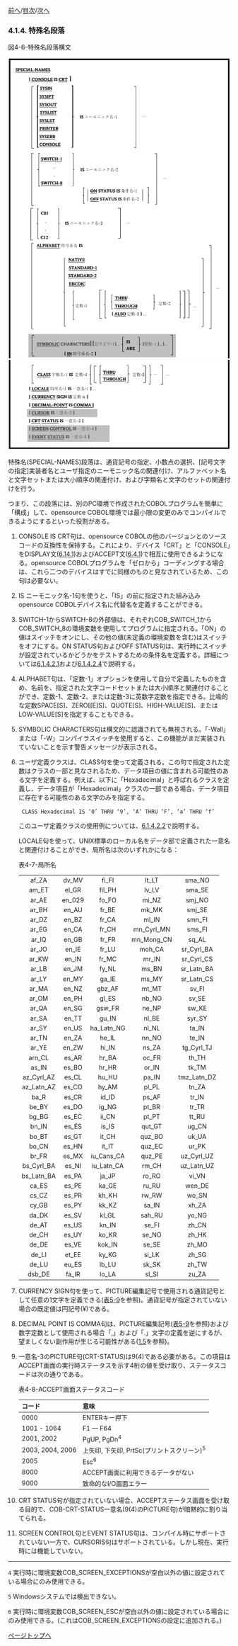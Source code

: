 <!--navi start1-->
[前へ](4-1-3.md)/[目次](https://momoko-yokogawa.github.io/opensourcecobol.github.io/markdown/TOC.html)/[次へ](4-2-1-1.md)
<!--navi end1-->
### 4.1.4. 特殊名段落

図4-6-特殊名段落構文

![alt text](Image/4-6-1.png)
![alt text](Image/4-6-2.png)

特殊名(SPECIAL-NAMES)段落は、通貨記号の指定、小数点の選択、[記号文字の指定]実装者名とユーザ指定のニーモニック名の関連付け、アルファベット名と文字セットまたは大小順序の関連付け、および字類名と文字のセットの関連付けを行う。

つまり、この段落には、別のPC環境で作成されたCOBOLプログラムを簡単に「構成」して、opensource COBOL環境では最小限の変更のみでコンパイルできるようにするといった役割がある。

1. CONSOLE IS CRT句は、opensource COBOLの他のバージョンとのソースコードの互換性を保持する。これにより、デバイス「CRT」と「CONSOLE」をDISPLAY文([6.14.1](6-14-1.md))およびACCEPT文([6.4.1](6-4-1.md))で相互に使用できるようになる。opensource COBOLプログラムを「ゼロから」コーディングする場合は、これら二つのデバイスはすでに同様のものと見なされているため、この句は必要ない。

2. IS ニーモニック名-1句を使うと、「IS」の前に指定された組み込みopensource COBOLデバイス名に代替名を定義することができる。

3. SWITCH-1からSWITCH-8の外部値は、それぞれCOB_SWITCH_1からCOB_SWITCH_8の環境変数を使用してプログラムに指定される。「ON」の値はスイッチをオンにし、その他の値(未定義の環境変数を含む)はスイッチをオフにする。ON STATUS句およびOFF STATUS句は、実行時にスイッチが設定されているかどうかをテストするための条件名を定義する。詳細については[6.1.4.2.1](6-1-4-2.md#61421-条件名レベル88項目)および[6.1.4.2.4](6-1-4-2.md#61424-スイッチ状態条件)で説明する。

4. ALPHABET句は、「定数-1」オプションを使用して自分で定義したものを含め、名前を、指定された文字コードセットまたは大小順序と関連付けることができ、定数-1、定数-2、または定数-3に英数字定数を指定できる。比喩的な定数SPACE[S]、ZERO[[E]S]、QUOTE[S]、HIGH-VALUE[S]、またはLOW-VALUE[S]を指定することもできる。

5. SYMBOLIC CHARACTERS句は構文的に認識されても無視される。「-Wall」または「-W」コンパイラスイッチを使用すると、この機能がまだ実装されていないことを示す警告メッセージが表示される。

6. ユーザ定義クラスは、CLASS句を使って定義される。この句で指定された定数はクラスの一部と見なされるため、データ項目の値に含まれる可能性のある文字を定義する。例えば、以下に「Hexadecimal」と呼ばれるクラスを定義し、データ項目が「Hexadecimal」クラスの一部である場合、データ項目に存在する可能性のある文字のみを指定する。

        CLASS Hexadecimal IS ‘0’ THRU ‘9’, ‘A’ THRU ‘F’, ‘a’ THRU ‘f’

    このユーザ定義クラスの使用例については、[6.1.4.2.2](6-1-4-2.md#61422-字類条件)で説明する。

   LOCALE句を使って、UNIX標準のローカル名をデータ部で定義された一意名と関連付けることができ、局所名は次のいずれかになる：

   表4-7-局所名

   | | | | | |
   | :---: | :---: | :---: | :---: | :---: |
   | af_ZA   | dv_MV   | fi_FI   | lt_LT   | sma_NO  |
    | am_ET   | el_GR   | fil_PH  | lv_LV   | sma_SE  |
    | ar_AE   | en_029  | fo_FO   | mi_NZ   | smj_NO  |
    | ar_BH   | en_AU   | fr_BE   | mk_MK   | smj_SE  |
    | ar_DZ   | en_BZ   | fr_CA   | ml_IN   | smn_FI  |
    | ar_EG   | en_CA   | fr_CH   | mn_Cyrl_MN | sms_FI |
    | ar_IQ   | en_GB   | fr_FR   | mn_Mong_CN | sq_AL  |
    | ar_JO   | en_IE   | fr_LU   | moh_CA  | sr_Cyrl_BA |
    | ar_KW   | en_IN   | fr_MC   | mr_IN   | sr_Cyrl_CS |
    | ar_LB   | en_JM   | fy_NL   | ms_BN   | sr_Latn_BA |
    | ar_LY   | en_MY   | ga_IE   | ms_MY   | sr_Latn_CS |
    | ar_MA   | en_NZ   | gbz_AF  | mt_MT   | sv_FI   |
    | ar_OM   | en_PH   | gl_ES   | nb_NO   | sv_SE   |
    | ar_QA   | en_SG   | gsw_FR  | ne_NP   | sw_KE   |
    | ar_SA   | en_TT   | gu_IN   | nl_BE   | syr_SY  |
    | ar_SY   | en_US   | ha_Latn_NG | nl_NL | ta_IN  |
    | ar_TN   | en_ZA   | he_IL   | nn_NO   | te_IN   |
    | ar_YE   | en_ZW   | hi_IN   | ns_ZA   | tg_Cyrl_TJ |
    | arn_CL  | es_AR   | hr_BA   | oc_FR   | th_TH   |
    | as_IN   | es_BO   | hr_HR   | or_IN   | tk_TM   |
    | az_Cyrl_AZ | es_CL | hu_HU   | pa_IN   | tmz_Latn_DZ |
    | az_Latn_AZ | es_CO | hy_AM   | pl_PL   | tn_ZA   |
    | ba_R    | es_CR   | id_ID   | ps_AF   | tr_IN   |
    | be_BY   | es_DO   | ig_NG   | pt_BR   | tr_TR   |
    | bg_BG   | es_EC   | ii_CN   | pt_PT   | tt_RU   |
    | bn_IN   | es_ES   | is_IS   | qut_GT  | ug_CN   |
    | bo_BT   | es_GT   | it_CH   | quz_BO  | uk_UA   |
    | bo_CN   | es_HN   | it_IT   | quz_EC  | ur_PK   |
    | br_FR   | es_MX   | iu_Cans_CA | quz_PE | uz_Cyrl_UZ |
    | bs_Cyrl_BA | es_NI | iu_Latn_CA | rm_CH | uz_Latn_UZ |
    | bs_Latn_BA | es_PA | ja_JP   | ro_RO   | vi_VN   |
    | ca_ES   | es_PE   | ka_GE   | ru_RU   | wen_DE  |
    | cs_CZ   | es_PR   | kh_KH   | rw_RW   | wo_SN   |
    | cy_GB   | es_PY   | kk_KZ   | sa_IN   | xh_ZA   |
    | da_DK   | es_SV   | kl_GL   | sah_RU  | yo_NG   |
    | de_AT   | es_US   | kn_IN   | se_FI   | zh_CN   |
    | de_CH   | es_UY   | ko_KR   | se_NO   | zh_HK   |
    | de_DE   | es_VE   | kok_IN  | se_SE   | zh_MO   |
    | de_LI   | et_EE   | ky_KG   | si_LK   | zh_SG   |
    | de_LU   | eu_ES   | lb_LU   | sk_SK   | zh_TW   |
    | dsb_DE  | fa_IR   | lo_LA   | sl_SI   | zu_ZA   |


7. CURRENCY SIGN句を使って、PICTURE編集記号で使用される通貨記号として任意の1文字を定義できる([表5-9](5-3.md)を参照)。通貨記号が指定されていない場合の既定値は円記号(¥)である。

8. DECIMAL POINT IS COMMA句は、PICTURE編集記号([表5-9](5-3.md)を参照)および数字定数として使用される場合「,」および「.」文字の定義を逆にするが、望ましくない副作用が生じる可能性がある([1.5](1-5.md)を参照)。

9. 一意名-3のPICTURE句(CRT-STATUS)は9(4)である必要がある。この項目はACCEPT画面の実行時ステータスを示す4桁の値を受け取り、ステータスコードは次の通りである。

    表4-8-ACCEPT画面ステータスコード

    | コード | 意味  |
    | :--- | :--- |
    | 0000 | ENTERキー押下 |
    | 1001 - 1064| F1 — F64 |
    | 2001, 2002 | PgUP, PgDn<sup>4</sup> |
    | 2003, 2004, 2006|上矢印, 下矢印, PrtSc(プリントスクリーン)<sup>5</sup> |
    | 2005 | Esc<sup>6</sup> |
    | 8000 | ACCEPT画面に利用できるデータがない |
    | 9000 | 致命的なI/O画面エラー |


10. CRT STATUS句が指定されていない場合、ACCEPTステータス画面を受け取る目的で、COB-CRT-STATUS一意名(9(4)のPICTURE句)が暗黙的に割り当てられる。

11. SCREEN CONTROL句とEVENT STATUS句は、コンパイル時にサポートされていない一方で、CURSORIS句はサポートされている。しかし現在、実行時には機能していない。

---

`4` 実行時に環境変数COB_SCREEN_EXCEPTIONSが空白以外の値に設定されている場合にのみ使用できる。

`5` Windowsシステムでは検出できない。

`6` 実行時に環境変数COB_SCREEN_ESCが空白以外の値に設定されている場合にのみ使用できる。(これはCOB_SCREEN_EXCEPTIONSの設定に追加される。)

<!--navi start2-->

[ページトップへ](4-1-4.md)
<!--navi end2-->
